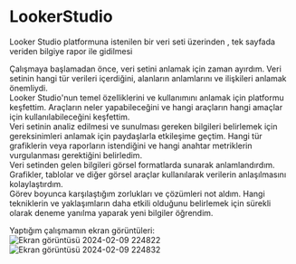# LookerStudio
Looker Studio platformuna  istenilen bir veri seti üzerinden , tek sayfada veriden bilgiye rapor ile gidilmesi


Çalışmaya başlamadan önce, veri setini anlamak için zaman ayırdım. Veri setinin hangi tür verileri içerdiğini, alanların anlamlarını ve ilişkileri anlamak önemliydi.  
Looker Studio'nun temel özelliklerini ve kullanımını anlamak için platformu keşfettim. Araçların neler yapabileceğini ve hangi araçların hangi amaçlar için kullanılabileceğini keşfettim.  
Veri setinin analiz edilmesi ve sunulması gereken bilgileri belirlemek için gereksinimleri anlamak için paydaşlarla etkileşime geçtim. Hangi tür grafiklerin veya raporların istendiğini ve hangi anahtar metriklerin vurgulanması gerektiğini belirledim.  
Veri setinden gelen bilgileri görsel formatlarda sunarak anlamlandırdım. Grafikler, tablolar ve diğer görsel araçlar kullanılarak verilerin anlaşılmasını kolaylaştırdım.  
Görev boyunca karşılaştığım zorlukları ve çözümleri not aldım. Hangi tekniklerin ve yaklaşımların daha etkili olduğunu belirlemek için sürekli olarak deneme yanılma yaparak yeni bilgiler öğrendim.


Yaptığım çalışmamın ekran görüntüleri:
![Ekran görüntüsü 2024-02-09 224822](https://github.com/habipakyol/LookerStudio/assets/127725897/f55ddfe9-d443-4ccf-987c-00737d651afd)
![Ekran görüntüsü 2024-02-09 224832](https://github.com/habipakyol/LookerStudio/assets/127725897/ea7855d1-0f81-4491-8243-1b2a9abff38a)
